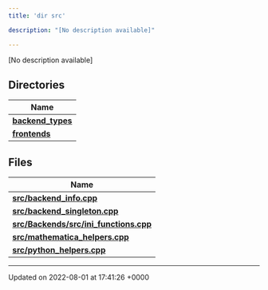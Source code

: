 ```yaml
---
title: 'dir src'

description: "[No description available]"

---
```







[No description available]

## Directories

| Name           |
| -------------- |
| **[backend_types](/documentation/code/darkbit_development/files/dir_b527edc069529a14d3e4c2705eb9d20d/#dir-backend-types)**  |
| **[frontends](/documentation/code/darkbit_development/files/dir_77ab0f892136e40173eaae1d6cbb562c/#dir-frontends)**  |

## Files

| Name           |
| -------------- |
| **[src/backend_info.cpp](/documentation/code/darkbit_development/files/backend__info_8cpp/#file-backend-info.cpp)**  |
| **[src/backend_singleton.cpp](/documentation/code/darkbit_development/files/backend__singleton_8cpp/#file-backend-singleton.cpp)**  |
| **[src/Backends/src/ini_functions.cpp](/documentation/code/darkbit_development/files/backends_2src_2ini__functions_8cpp/#file-backends/src/ini-functions.cpp)**  |
| **[src/mathematica_helpers.cpp](/documentation/code/darkbit_development/files/mathematica__helpers_8cpp/#file-mathematica-helpers.cpp)**  |
| **[src/python_helpers.cpp](/documentation/code/darkbit_development/files/python__helpers_8cpp/#file-python-helpers.cpp)**  |






-------------------------------

Updated on 2022-08-01 at 17:41:26 +0000

